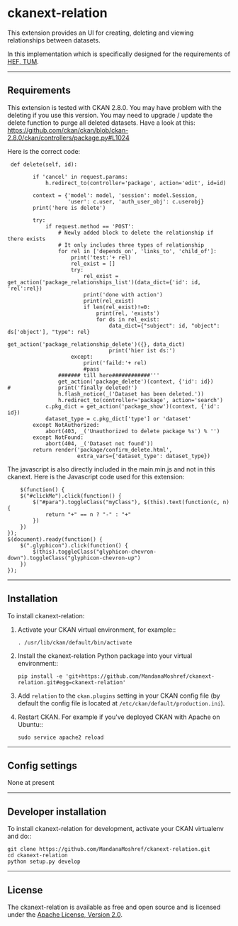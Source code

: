 ckanext-relation
=====================

This extension provides an UI for creating, deleting and viewing relationships between datasets.

In this implementation which is specifically designed for the requirements of [HEF, TUM](http://www.hef.wzw.tum.de/).


------------
Requirements
------------

This extension is tested with CKAN 2.8.0.
You may have problem with the deleting if you use this version. You may need to upgrade / update the delete function to purge all deleted datasets.
Have a look at this: https://github.com/ckan/ckan/blob/ckan-2.8.0/ckan/controllers/package.py#L1024

Here is the correct code:
```
 def delete(self, id):

        if 'cancel' in request.params:
            h.redirect_to(controller='package', action='edit', id=id)

        context = {'model': model, 'session': model.Session,
                   'user': c.user, 'auth_user_obj': c.userobj}
        print('here is delete')				   

        try:
            if request.method == 'POST':
				# Newly added block to delete the relationship if there exists
                # It only includes three types of relationship 
				for rel in ['depends_on', 'links_to', 'child_of']: 
					print('test:'+ rel)
					rel_exist = []
					try:
						rel_exist = get_action('package_relationships_list')(data_dict={'id': id, 'rel':rel})
						print('done with action')
						print(rel_exist)
						if len(rel_exist)!=0:
							print(rel, 'exists')
							for ds in rel_exist:
								data_dict={"subject": id, "object": ds['object'], "type": rel}								
								get_action('package_relationship_delete')({}, data_dict)
								print('hier ist ds:')
					except:
						print('faild:'+ rel)
						#pass
                ####### till here############'''
				get_action('package_delete')(context, {'id': id})
#				print('finally deleted!')                
				h.flash_notice(_('Dataset has been deleted.'))
				h.redirect_to(controller='package', action='search')							
            c.pkg_dict = get_action('package_show')(context, {'id': id})
            dataset_type = c.pkg_dict['type'] or 'dataset'
        except NotAuthorized:
            abort(403, _('Unauthorized to delete package %s') % '')
        except NotFound:
            abort(404, _('Dataset not found'))
        return render('package/confirm_delete.html',
                      extra_vars={'dataset_type': dataset_type})
```

The javascript is also directly included in the main.min.js and not in this ckanext.
Here is the Javascript code used for this extension:

```
    $(function() {
    $("#clickMe").click(function() {
        $("#para").toggleClass("myClass"), $(this).text(function(c, n) {
            return "+" == n ? "-" : "+"
        })
    })
});
$(document).ready(function() {
    $(".glyphicon").click(function() {
        $(this).toggleClass("glyphicon-chevron-down").toggleClass("glyphicon-chevron-up")
    })
});
```

------------
Installation
------------

To install ckanext-relation:

1. Activate your CKAN virtual environment, for example::

       . /usr/lib/ckan/default/bin/activate

2. Install the ckanext-relation Python package into your virtual environment::

       pip install -e 'git+https://github.com/MandanaMoshref/ckanext-relation.git#egg=ckanext-relation'

3. Add ``relation`` to the ``ckan.plugins`` setting in your CKAN
   config file (by default the config file is located at
   ``/etc/ckan/default/production.ini``).

4. Restart CKAN. For example if you've deployed CKAN with Apache on Ubuntu::

       sudo service apache2 reload


---------------
Config settings
---------------

None at present


----------------------
Developer installation
----------------------

To install ckanext-relation for development, activate your CKAN virtualenv and
do::

    git clone https://github.com/MandanaMoshref/ckanext-relation.git
    cd ckanext-relation
    python setup.py develop


--------
License
--------
The ckanext-relation is available as free and open source and is licensed under the [Apache License, Version 2.0](http://www.apache.org/licenses/LICENSE-2.0). 

